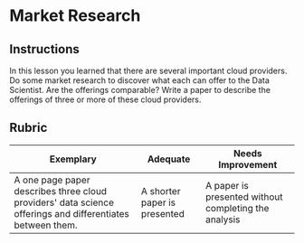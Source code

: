 # Market Research

## Instructions

In this lesson you learned that there are several important cloud providers. Do some market research to discover what each can offer to the Data Scientist. Are the offerings comparable? Write a paper to describe the offerings of three or more of these cloud providers.
## Rubric

Exemplary | Adequate | Needs Improvement
--- | --- | -- |
A one page paper describes three cloud providers' data science offerings and differentiates between them. | A shorter paper is presented | A paper is presented without completing the analysis